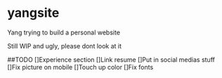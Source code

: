 # yangsite
Yang trying to build a personal website

Still WIP and ugly, please dont look at it

##TODO
[]Experience section
[]Link resume
[]Put in social medias stuff
[]Fix picture on mobile
[]Touch up color
[]Fix fonts
